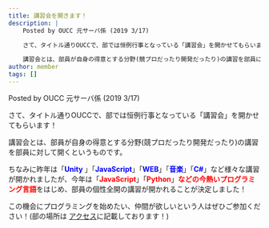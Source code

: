 ```yaml
---
title: 講習会を開きます！
description: |
    Posted by OUCC 元サーバ係 (2019 3/17)

    さて、タイトル通りOUCCで、部では恒例行事となっている「講習会」を開かせてもらいます！

    講習会とは、部員が自身の得意とする分野(競プロだったり開発だったり)の講習を部員に対して開くというものです。
author: member
tags: []
---
```

<!-- wp:paragraph -->
<p>Posted by OUCC 元サーバ係 (2019 3/17)</p>
<!-- /wp:paragraph -->

<!-- wp:paragraph -->
<p>さて、タイトル通りOUCCで、部では恒例行事となっている「講習会」を開かせてもらいます！</p>
<!-- /wp:paragraph -->

<!-- wp:paragraph -->
<p>講習会とは、部員が自身の得意とする分野(競プロだったり開発だったり)の講習を部員に対して開くというものです。</p>
<!-- /wp:paragraph -->

<!-- wp:paragraph -->
<p>ちなみに昨年は「<strong style="color:blue">Unity</strong> 」「<strong style="color:blue">JavaScript</strong>」「<strong style="color:blue">WEB</strong>」「<strong style="color:blue">音楽</strong>」「<strong style="color:blue">C#</strong>」など様々な講習が開かれましたが、今年は「<strong style="color:red">JavaScript</strong>」「<strong style="color:red">Python</strong>」<strong style="color:red">などの今熱いプログラミング言語</strong>をはじめ、部員の個性全開の講習が開かれることが決定しました！</p>
<!-- /wp:paragraph -->

<!-- wp:paragraph -->
<p>この機会にプログラミングを始めたい、仲間が欲しいという人はぜひご参加ください！(部の場所は <a href="http://oucc.org/access.html">アクセス</a>に記載しております！)</p>
<!-- /wp:paragraph -->
